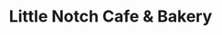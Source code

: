 ---
title: "Little Notch Cafe & Bakery"
url: /southwest-harbor/little-notch-cafe-und-bakery/
shop: Bäckerei
---